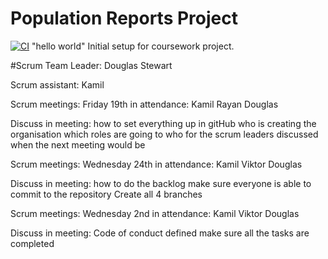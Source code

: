 # Population Reports Project

[![CI](https://github.com/V8kt8r/devops/actions/workflows/ci.yml/badge.svg)](https://github.com/V8kt8r/devops/actions/workflows/ci.yml)
"hello world"
Initial setup for coursework project.

#Scrum Team Leader:
Douglas Stewart

Scrum assistant:
Kamil 

Scrum meetings:
Friday 19th
in attendance:
    Kamil
    Rayan
    Douglas

Discuss in meeting:
    how to set everything up in gitHub
    who is creating the organisation
    which roles are going to who for the scrum leaders
    discussed when the next meeting would be

Scrum meetings:
Wednesday 24th
in attendance:
    Kamil
    Viktor
    Douglas

Discuss in meeting:
    how to do the backlog
    make sure everyone is able to commit to the repository
    Create all 4 branches 


Scrum meetings:
Wednesday 2nd
in attendance:
    Kamil
    Viktor
    Douglas    

Discuss in meeting:
    Code of conduct defined
    make sure all the tasks are completed
    



